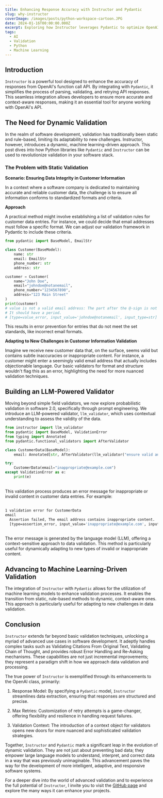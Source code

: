 ```yaml
---
title: Enhancing Response Accuracy with Instructor and Pydantic
slug: why-instructor
coverImage: /images/posts/python-workspace-cartoon.JPG
date: 2024-01-16T00:00:00.000Z
excerpt: Exploring how Instructor leverages Pydantic to optimize OpenAI's function call API for more accurate and context-aware responses.
tags:
  - AI
  - Validation
  - Python
  - Machine Learning
---
```


<script>
  import Callout from "$lib/components/molecules/Callout.svelte";
  import CodeBlock from "$lib/components/molecules/CodeBlock.svelte";
  import Image from "$lib/components/atoms/Image.svelte";
</script>

## Introduction

`Instructor` is a powerful tool designed to enhance the accuracy of responses from OpenAI's function call API. By integrating with `Pydantic`, it simplifies the process of parsing, validating, and retrying API responses. This seamless integration allows developers to ensure more accurate and context-aware responses, making it an essential tool for anyone working with OpenAI's API.

## The Need for Dynamic Validation

In the realm of software development, validation has traditionally been static and rule-based, limiting its adaptability to new challenges. Instructor, however, introduces a dynamic, machine learning-driven approach. This post dives into how Python libraries like `Pydantic` and `Instructor` can be used to revolutionize validation in your software stack.

### The Problem with Static Validation

**Scenario: Ensuring Data Integrity in Customer Information**

In a context where a software company is dedicated to maintaining accurate and reliable customer data, the challenge is to ensure all information conforms to standardized formats and criteria.

**Approach** 

A practical method might involve establishing a list of validation rules for customer data entries. For instance, we could decide that email addresses must follow a specific format. We can adjust our validation framework in Pydantic to include these criteria.


<CodeBlock lang="python">

```python
from pydantic import BaseModel, EmailStr

class Customer(BaseModel):
    name: str
    email: EmailStr
    phone_number: str
    address: str

customer = Customer(
    name="John Doe",
    email="johndoe@notanemail",
    phone_number="1234567890",
    address="123 Main Street"
)
print(customer)
# value is not a valid email address: The part after the @-sign is not valid.
# It should have a period. 
# [type=value_error, input_value='johndoe@notanemail', input_type=str]
```

</CodeBlock>

This results in error prevention for entries that do not meet the set standards, like incorrect email formats.

**Adapting to New Challenges in Customer Information Validation**

Imagine we receive new customer data that, on the surface, seems valid but contains subtle inaccuracies or inappropriate content. For instance, a customer might enter a seemingly valid email address that actually includes objectionable language. Our basic validators for format and structure wouldn't flag this as an error, highlighting the need for more nuanced validation techniques.

## Building an LLM-Powered Validator

Moving beyond simple field validators, we now explore probabilistic validation in software 2.0, specifically through prompt engineering. We introduce an LLM-powered validator, `llm_validator`, which uses contextual understanding to assess the validity of the data.
<CodeBlock lang="python">



```python
from instructor import llm_validator
from pydantic import BaseModel, ValidationError
from typing import Annotated
from pydantic.functional_validators import AfterValidator

class CustomerData(BaseModel):
    email: Annotated[str, AfterValidator(llm_validator("ensure valid and appropriate content"))]

try:
    CustomerData(email="inappropriate@example.com")
except ValidationError as e:
    print(e)

```

</CodeBlock>

<p>
<br>
This validation process produces an error message for inappropriate or invalid content in customer data entries. For example:
<br>
<br>
</p>

<CodeBlock lang="python">


```bash
1 validation error for CustomerData
email
  Assertion failed, The email address contains inappropriate content. 
  [type=assertion_error, input_value='inappropriate@example.com', input_type=str]

```

</CodeBlock>

<p>
<br>
The error message is generated by the language model (LLM), offering a context-sensitive approach to data validation. This method is particularly useful for dynamically adapting to new types of invalid or inappropriate content.
</p>

## Advancing to Machine Learning-Driven Validation

The integration of `Instructor` with `Pydantic` allows for the utilization of machine learning models to enhance validation processes. It enables the transition from static, rule-based methods to dynamic, context-aware ones. This approach is particularly useful for adapting to new challenges in data validation.

## Conclusion

`Instructor` extends far beyond basic validation techniques, unlocking a myriad of advanced use cases in software development. It adeptly handles complex tasks such as Validating Citations From Original Text, Validating Chain of Thought, and provides robust Error Handling and Re-Asking mechanisms. These capabilities are not just incremental improvements; they represent a paradigm shift in how we approach data validation and processing.

The true power of `Instructor` is exemplified through its enhancements to the OpenAI class, primarily:

1. Response Model: By specifying a `Pydantic` model, `Instructor` streamlines data extraction, ensuring that responses are structured and precise.

2. Max Retries: Customization of retry attempts is a game-changer, offering flexibility and resilience in handling request failures.

3. Validation Context: The introduction of a context object for validators opens new doors for more nuanced and sophisticated validation strategies.

Together, `Instructor` and `Pydantic` mark a significant leap in the evolution of dynamic validation. They are not just about preventing bad data; they empower large language models to understand, interpret, and correct data in a way that was previously unimaginable. This advancement paves the way for the development of more intelligent, adaptive, and responsive software systems.

For a deeper dive into the world of advanced validation and to experience the full potential of `Instructor`, I invite you to visit the [GitHub page](https://github.com/jxnl/instructor) and explore the many ways it can enhance your projects.
